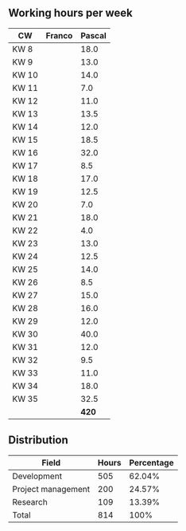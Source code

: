 ## Working hours per week
| CW | Franco | Pascal |
| --- | --- | --- |
| KW 8 | | 18.0 |
| KW 9 | | 13.0 |
| KW 10 | | 14.0 |
| KW 11 | | 7.0 |
| KW 12 | | 11.0 |
| KW 13 | | 13.5 |
| KW 14 | | 12.0 |
| KW 15 | | 18.5 |
| KW 16 | | 32.0 |
| KW 17 | | 8.5 |
| KW 18 | | 17.0 |
| KW 19 | | 12.5 |
| KW 20 | | 7.0 |
| KW 21 | | 18.0 |
| KW 22 | | 4.0 |
| KW 23 | | 13.0 |
| KW 24 | | 12.5 |
| KW 25 | | 14.0 |
| KW 26 | | 8.5 |
| KW 27 | | 15.0 |
| KW 28 | | 16.0 |
| KW 29 | | 12.0 |
| KW 30 | | 40.0 |
| KW 31 | | 12.0 |
| KW 32 | | 9.5 |
| KW 33 | | 11.0 |
| KW 34 | | 18.0 |
| KW 35 | | 32.5 |
| | | **420** |


## Distribution

| Field | Hours | Percentage |
| --- | --- | --- |
| Development | 505	| 62.04% |
| Project management | 200 | 24.57% |
| Research | 109 | 13.39% |
| Total | 814 | 100% |
